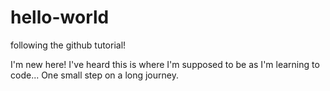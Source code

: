 # hello-world
following the github tutorial!

I'm new here! I've heard this is where I'm supposed to be as I'm learning to code... One small step on a long journey.
